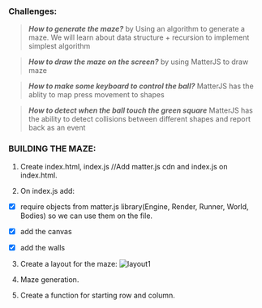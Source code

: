 ### Challenges:

>***How to generate the maze?***
by Using an algorithm to generate a maze. We will learn about data structure + recursion to implement simplest algorithm


>***How to draw the maze on the screen?***
by using MatterJS to draw maze


>***How to make some keyboard to control the ball?***
MatterJS has the ablity to map press movement to shapes

>***How to detect when the ball touch the green square***
MatterJS has the ability to detect collisions between different shapes and report back as an event


### BUILDING THE MAZE: 
1. Create index.html, index.js //Add matter.js cdn and index.js on index.html.

2. On index.js add: 

- [x]  require objects from matter.js library(Engine, Render, Runner, World, Bodies) so we can use them on the file.

- [x] add the canvas
- [x] add the walls

3. Create a layout for the maze: 
![layout1](https://user-images.githubusercontent.com/56657351/74276796-650fa500-4ce4-11ea-98da-8ec04f1ad9f9.jpg)

4. Maze generation.

5. Create a function for starting row and column.
